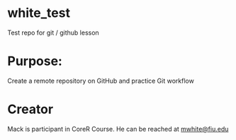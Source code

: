 # white_test

Test repo for git / github lesson

# Purpose:

Create a remote repository on GitHub and practice Git workflow

# Creator

Mack is participant in CoreR Course. He can be reached at [mwhite\@fiu.edu](mailto:mwhite@fiu.edu)